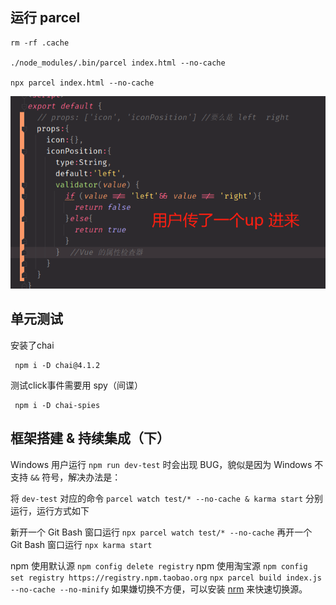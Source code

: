 
## 运行 parcel

```
rm -rf .cache

./node_modules/.bin/parcel index.html --no-cache

npx parcel index.html --no-cache

```

![img.png](img.png)

## 单元测试

安装了chai

```
 npm i -D chai@4.1.2
```

测试click事件需要用 spy（间谍）

```
 npm i -D chai-spies
```

## 框架搭建 & 持续集成（下）

Windows 用户运行 `npm run dev-test` 时会出现 BUG，貌似是因为 Windows 不支持 `&&` 符号，解决办法是：

将 `dev-test` 对应的命令 `parcel watch test/* --no-cache & karma start` 分别运行，运行方式如下

新开一个 Git Bash 窗口运行 `npx parcel watch test/* --no-cache`
再开一个 Git Bash 窗口运行 `npx karma start`

npm 使用默认源  `npm config delete registry`
npm 使用淘宝源  `npm config set registry https://registry.npm.taobao.org`
`npx parcel build index.js --no-cache --no-minify`
如果嫌切换不方便，可以安装 [nrm](https://github.com/Pana/nrm) 来快速切换源。